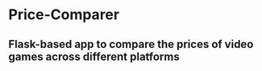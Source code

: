 # Price-Comparer

## Flask-based app to compare the prices of video games across different platforms
